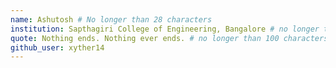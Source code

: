 ```yaml
---
name: Ashutosh # No longer than 28 characters
institution: Sapthagiri College of Engineering, Bangalore # no longer than 58 characters
quote: Nothing ends. Nothing ever ends. # no longer than 100 characters, avoid using quotes(") to guarantee the format remains the same.
github_user: xyther14
---
```

